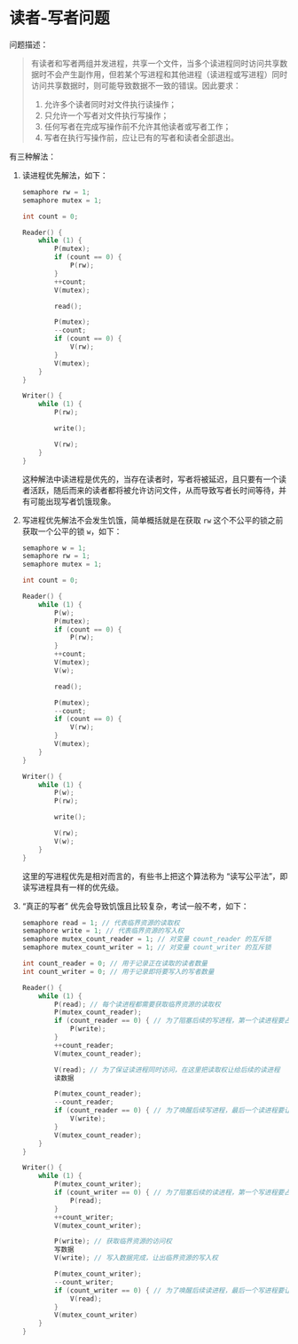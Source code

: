 # 读者-写者问题

问题描述：

> 有读者和写者两组并发进程，共享一个文件，当多个读进程同时访问共享数据时不会产生副作用，但若某个写进程和其他进程（读进程或写进程）同时访问共享数据时，则可能导致数据不一致的错误。因此要求：
>
> 1. 允许多个读者同时对文件执行读操作；
> 2. 只允许一个写者对文件执行写操作；
> 3. 任何写者在完成写操作前不允许其他读者或写者工作；
> 4. 写者在执行写操作前，应让已有的写者和读者全部退出。

有三种解法：

1. 读进程优先解法，如下：

    ```c
    semaphore rw = 1;
    semaphore mutex = 1;
    
    int count = 0;
    
    Reader() {
        while (1) {
            P(mutex);
            if (count == 0) {
                P(rw);
            }
            ++count;
            V(mutex);
    
            read();
    
            P(mutex);
            --count;
            if (count == 0) {
                V(rw);
            }
            V(mutex);
        }
    }
    
    Writer() {
        while (1) {
            P(rw);
    
            write();
    
            V(rw);
        }
    }
    ```
	
	这种解法中读进程是优先的，当存在读者时，写者将被延迟，且只要有一个读者活跃，随后而来的读者都将被允许访问文件，从而导致写者长时间等待，并有可能出现写者饥饿现象。

2. 写进程优先解法不会发生饥饿，简单概括就是在获取 `rw` 这个不公平的锁之前获取一个公平的锁 `w`，如下：

    ```c
    semaphore w = 1;
    semaphore rw = 1;
    semaphore mutex = 1;
	
    int count = 0;
	
    Reader() {
        while (1) {
            P(w);
            P(mutex);
            if (count == 0) {
                P(rw);
            }
            ++count;
            V(mutex);
            V(w);
	
            read();
	
            P(mutex);
            --count;
            if (count == 0) {
                V(rw);
            }
            V(mutex);
        }
    }
	
    Writer() {
        while (1) {
            P(w);
            P(rw);
	
            write();
	
            V(rw);
            V(w);
        }
    }
    ```

	这里的写进程优先是相对而言的，有些书上把这个算法称为 “读写公平法”，即读写进程具有一样的优先级。

3. “真正的写者” 优先会导致饥饿且比较复杂，考试一般不考，如下：

    ```c
    semaphore read = 1; // 代表临界资源的读取权
    semaphore write = 1; // 代表临界资源的写入权
    semaphore mutex_count_reader = 1; // 对变量 count_reader 的互斥锁
    semaphore mutex_count_writer = 1; // 对变量 count_writer 的互斥锁
    
    int count_reader = 0; // 用于记录正在读取的读者数量
    int count_writer = 0; // 用于记录即将要写入的写者数量
    
    Reader() {
        while (1) {
            P(read); // 每个读进程都需要获取临界资源的读取权
            P(mutex_count_reader);
            if (count_reader == 0) { // 为了阻塞后续的写进程，第一个读进程要占有临界资源的写入权
                P(write);
            }
            ++count_reader;
            V(mutex_count_reader);
    
            V(read); // 为了保证读进程同时访问，在这里把读取权让给后续的读进程
            读数据
    
            P(mutex_count_reader);
            --count_reader; 
            if (count_reader == 0) { // 为了唤醒后续写进程，最后一个读进程要让出临界资源的写入权
                V(write);
            }
            V(mutex_count_reader);
        }
    }
    
    Writer() {
        while (1) {
            P(mutex_count_writer);
            if (count_writer == 0) { // 为了阻塞后续的读进程，第一个写进程要占有临界资源的读取权
                P(read);
            }
            ++count_writer;
            V(mutex_count_writer);
    
            P(write); // 获取临界资源的访问权
            写数据
            V(write); // 写入数据完成，让出临界资源的写入权
    
            P(mutex_count_writer);
            --count_writer;
            if (count_writer == 0) { // 为了唤醒后续读进程，最后一个写进程要让出临界资源的写入权
                V(read);
            }
            V(mutex_count_writer)
        }
    }
    ```


